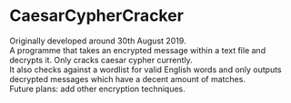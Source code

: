 # CaesarCypherCracker
Originally developed around 30th August 2019.\
A programme that takes an encrypted message within a text file and decrypts it. Only cracks caesar cypher currently.\
It also checks against a wordlist for valid English words and only outputs decrypted messages which have a decent amount of matches.\
Future plans: add other encryption techniques.
